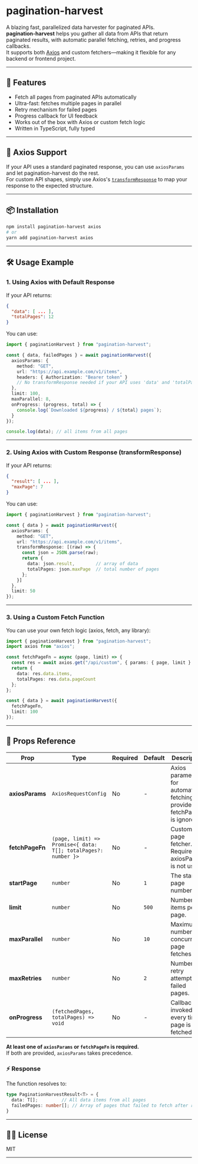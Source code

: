 # pagination-harvest

A blazing fast, parallelized data harvester for paginated APIs.  
**pagination-harvest** helps you gather all data from APIs that return paginated results, with automatic parallel fetching, retries, and progress callbacks.  
It supports both [Axios](https://axios-http.com/) and custom fetchers—making it flexible for any backend or frontend project.

---

## 🚀 Features

- Fetch all pages from paginated APIs automatically
- Ultra-fast: fetches multiple pages in parallel
- Retry mechanism for failed pages
- Progress callback for UI feedback
- Works out of the box with Axios or custom fetch logic
- Written in TypeScript, fully typed

---

## 🔌 Axios Support

If your API uses a standard paginated response, you can use `axiosParams` and let pagination-harvest do the rest.  
For custom API shapes, simply use Axios's [`transformResponse`](https://axios-http.com/docs/req_config#transformresponse) to map your response to the expected structure.

---

## 📦 Installation

```bash
npm install pagination-harvest axios
# or
yarn add pagination-harvest axios
```

---

## 🛠️ Usage Example

### 1. Using Axios with Default Response

If your API returns:
```json
{
  "data": [ ... ],
  "totalPages": 12
}
```
You can use:

```typescript
import { paginationHarvest } from "pagination-harvest";

const { data, failedPages } = await paginationHarvest({
  axiosParams: {
    method: "GET",
    url: "https://api.example.com/v1/items",
    headers: { Authorization: "Bearer token" }
    // No transformResponse needed if your API uses 'data' and 'totalPages'
  },
  limit: 100,
  maxParallel: 8,
  onProgress: (progress, total) => {
    console.log(`Downloaded ${progress} / ${total} pages`);
  }
});

console.log(data); // all items from all pages
```

---

### 2. Using Axios with Custom Response (transformResponse)

If your API returns:
```json
{
  "result": [ ... ],
  "maxPage": 7
}
```
You can use:

```typescript
import { paginationHarvest } from "pagination-harvest";

const { data } = await paginationHarvest({
  axiosParams: {
    method: "GET",
    url: "https://api.example.com/v1/items",
    transformResponse: [(raw) => {
      const json = JSON.parse(raw);
      return {
        data: json.result,        // array of data
        totalPages: json.maxPage  // total number of pages
      };
    }]
  },
  limit: 50
});
```

---

### 3. Using a Custom Fetch Function

You can use your own fetch logic (axios, fetch, any library):

```typescript
import { paginationHarvest } from "pagination-harvest";
import axios from "axios";

const fetchPageFn = async (page, limit) => {
  const res = await axios.get("/api/custom", { params: { page, limit } });
  return {
    data: res.data.items,
    totalPages: res.data.pageCount
  };
};

const { data } = await paginationHarvest({
  fetchPageFn,
  limit: 100
});
```

---

## 🔖 Props Reference

| Prop             | Type                         | Required | Default   | Description                                                                                 |
|------------------|-----------------------------|----------|-----------|---------------------------------------------------------------------------------------------|
| **axiosParams**  | `AxiosRequestConfig`         | No       | -         | Axios parameters for automatic fetching. If provided, fetchPageFn is ignored.               |
| **fetchPageFn**  | `(page, limit) => Promise<{ data: T[]; totalPages?: number }>` | No | - | Custom page fetcher. Required if axiosParams is not used.                                   |
| **startPage**    | `number`                     | No       | `1`       | The starting page number.                                                                   |
| **limit**        | `number`                     | No       | `500`     | Number of items per page.                                                                   |
| **maxParallel**  | `number`                     | No       | `10`      | Maximum number of concurrent page fetches.                                                  |
| **maxRetries**   | `number`                     | No       | `2`       | Number of retry attempts for failed pages.                                                  |
| **onProgress**   | `(fetchedPages, totalPages) => void` | No | -  | Callback invoked every time a page is fetched.                                              |

**At least one of `axiosParams` or `fetchPageFn` is required.**  
If both are provided, `axiosParams` takes precedence.

### ⚡️ Response

The function resolves to:
```typescript
type PaginationHarvestResult<T> = {
  data: T[];         // All data items from all pages
  failedPages: number[]; // Array of pages that failed to fetch after retries
}
```

---

## 🧑‍💻 License

MIT

---